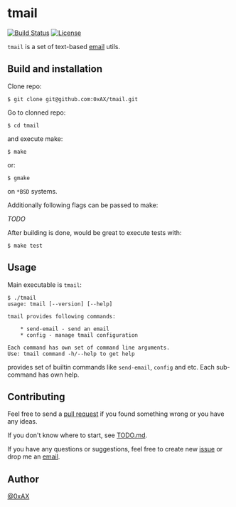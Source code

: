 tmail
========

[![Build Status](https://travis-ci.org/0xAX/tmail.svg?branch=master)](https://travis-ci.org/0xAX/tmail) [![License](https://img.shields.io/badge/License-BSD%203--Clause-blue.svg)](https://opensource.org/licenses/BSD-3-Clause)
 
`tmail` is a set of text-based [email](https://en.wikipedia.org/wiki/Email) utils.

## Build and installation

Clone repo:

```
$ git clone git@github.com:0xAX/tmail.git
```

Go to clonned repo:

```
$ cd tmail
```

and execute make:

```
$ make
```

or:

```
$ gmake
```

on `*BSD` systems.

Additionally following flags can be passed to make:

*TODO*

After building is done, would be great to execute tests with:

```
$ make test
```

## Usage

Main executable is `tmail`:

```
$ ./tmail 
usage: tmail [--version] [--help]

tmail provides following commands:

    * send-email - send an email
    * config - manage tmail configuration

Each command has own set of command line arguments.
Use: tmail command -h/--help to get help
```

provides set of builtin commands like `send-email`, `config` and etc.
Each sub-command has own help.

## Contributing

Feel free to send a [pull request](https://help.github.com/articles/about-pull-requests/) if you found something wrong or you have any ideas.

If you don't know where to start, see [TODO.md](https://github.com/0xAX/tmail/blob/master/TODO.md).

If you have any questions or suggestions, feel free to create new [issue](https://github.com/0xAX/tmail/issues/new) or drop me an [email](mailto:kuleshovmail@gmail.com).

## Author

[@0xAX](https://twitter.com/0xAX)